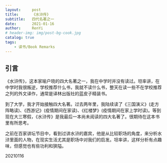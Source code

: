 ```yaml
---
layout:     post
title:      《水浒传》
subtitle:   四代名著之一
date:       2021-01-16
author:     RenYi
# header-img: img/post-bg-cook.jpg
catalog: true
tags:
    - 读书/Book Remarks
---
```


## 引言

《水浒传》，这本家喻户晓的四大名著之一，我在中学时并没有读过。坦率讲，在中学时我很叛逆，学校推荐什么书，我就不读什么书，整天在读一些不在学校推荐之列的外文译作，通常是译林出版社的蓝皮子精装书。

到了大学，我才开始接触四大名著。过去两年里，我陆续读了《三国演义》(走方阵略读)、《西游记》(疫情期间在家读)、《红楼梦》(疫情期间在家上学时读)。等到现在大三寒假，《水浒传》是我最后一本尚未阅读的四大名著了。很期待在这本书里有所思考。

之前在百家讲坛节目中，看到过讲水浒的嘉宾，他是从比较职场的角度，来分析水浒里面的人物，在现实生活尤其是职场中对我们的启发。坦率讲，这样分析有点趣味，但感觉也有些功利和狭隘。

20210116